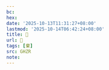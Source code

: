 ```yaml
---
bc:
hex:
date: '2025-10-13T11:31:27+08:00'
lastmod: '2025-10-14T06:42:24+08:00'
title: 󰩟
url: 󰩟
tags: [棄]
src: GHZR
note:
---
```

